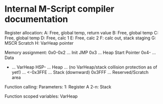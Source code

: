 # Internal M-Script compiler documentation

Register allocation:
A: Free, global temp, return value
B: Free, global temp
C: Free, global temp
D: Free, calc 1
E: Free, calc 2
F: calc out, stack staging
G: MSCR Scratch
H: VarHeap pointer


Memory assignment:
0x0-0x2 ... Init JMP
0x3     ... Heap Start Pointer
0x4-    ... Data
   -    ... VarHeap
HSP-    ... Heap
...
(no VarHeap/stack collision protection as of yet!)
...
<-0x3FFE ... Stack (downward)
0x3FFF ... Reserved/Scratch area


Function calling:
Parameters:
1: Register A
2-n: Stack

Function scoped variables: VarHeap
